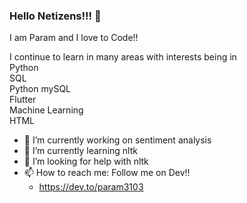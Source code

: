 ### Hello Netizens!!! 👋
I am Param and I love to Code!! 

I continue to learn in many areas with interests being in  
Python  
SQL  
Python mySQL  
Flutter  
Machine Learning  
HTML



- 🔭 I’m currently working on sentiment analysis
- 🌱 I’m currently learning nltk
- 🤔 I’m looking for help with nltk
- 📫 How to reach me: Follow me on Dev!!
     -   https://dev.to/param3103
<!--
**Param3103/Param3103** is a ✨ _special_ ✨ repository because its `README.md` (this file) appears on your GitHub profile.

Here are some ideas to get you started:

- 🔭 I’m currently working on ...
- 🌱 I’m currently learning ...
- 👯 I’m looking to collaborate on ...
- 🤔 I’m looking for help with ...
- 💬 Ask me about ...
- 📫 How to reach me: ...
- 😄 Pronouns: ...
- ⚡ Fun fact: ...
-->
